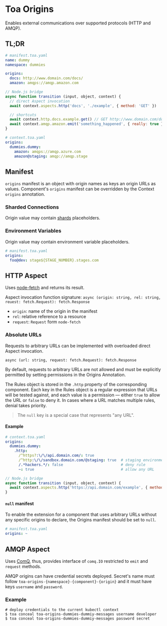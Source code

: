 # Toa Origins

Enables external communications over supported protocols (HTTP and AMQP).

## TL;DR

```yaml
# manifest.toa.yaml
name: dummy
namespace: dummies

origins:
  docs: http://www.domain.com/docs/
  amazon: amqps://amqp.amazon.com
```

```javascript
// Node.js bridge 
async function transition (input, object, context) {
  // direct Aspect invocation
  await context.aspects.http('docs', './example', { method: 'GET' })

  // shortcuts
  await context.http.docs.example.get() // GET http://www.domain.com/docs/example
  await context.amqp.amazon.emit('something_happened', { really: true })
}
```

```yaml
# context.toa.yaml
origins:
  dummies.dummy:
    amazon: amqps://amqp.azure.com
    amazon@staging: amqp://amqp.stage
```

## Manifest

`origins` manifest is an object with origin names as keys an origin URLs as values.
Component's `origins` manifest can be overridden by the Context `origins` annotation.

### Sharded Connections

Origin value may contain [shards](/libraries/generic/readme.md#shards) placeholders.

### Environment Variables

Origin value may contain environment variable placeholders.

```yaml
# manifest.toa.yaml
origins:
  foo@dev: stage${STAGE_NUMBER}.stages.com
```

## HTTP Aspect

Uses [node-fetch](https://github.com/node-fetch/node-fetch) and returns its result.

Aspect invocation function
signature: `async (origin: string, rel: string, reuest: fetch.Request): fetch.Response`

- `origin`: name of the origin in the manifest
- `rel`: relative reference to a resource
- `request`: `Request` form `node-fetch`

### Absolute URLs

Requests to arbitrary URLs can be implemented with overloaded direct Aspect invocation.

`async (url: string, request: fetch.Request): fetch.Response`

By default, requests to arbitrary URLs are not allowed and must be explicitly permitted by setting
permissions in the Origins Annotation.

The Rules object is stored in the `.http` property of the corresponding component. Each key in the
Rules object is a regular expression that URLs will be tested against, and each value is a
permission — either `true` to allow the URL or `false` to deny it. In cases where a URL matches
multiple rules, denial takes priority.

> The `null` key is a special case that represents "any URL".

#### Example

```yaml
# context.toa.yaml
origins:
  dummies.dummy:
    .http:
      /^https?:\/\/api.domain.com/: true
      /^http:\/\/sandbox.domain.com/@staging: true  # staging environment
      /.*hackers.*/: false                          # deny rule
      ~: true                                       # allow any URL
```

```javascript
// Node.js bridge 
async function transition (input, object, context) {
  await context.aspects.http('https://api.domain.com/example', { method: 'POST' })
}
```

#### `null` manifest

To enable the extension for a component that uses arbitrary URLs without any specific origins to
declare, the Origins manifest should be set to `null`.

```yaml
# manifest.toa.yaml
origins: ~
```

## AMQP Aspect

Uses [ComQ](https://github.com/toa-io/comq), thus, provides interface of `comq.IO` restricted
to `emit` and `request` methods.

AMQP origins can have credential secrets deployed. Secret's name must
follow `toa-origins-{namespace}-{component}-{origin}` and it must have keys `username`
and `password`.

### Example

```shell
# deploy credentials to the current kubectl context
$ toa conceal toa-origins-dummies-dummiy-messages username developer
$ toa conceal toa-origins-dummies-dummiy-messages password secret
```
